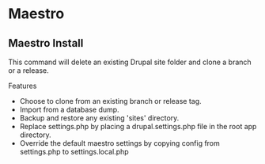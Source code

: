 # Maestro

## Maestro Install 

This command will delete an existing Drupal site folder and clone a branch or a release.

Features

- Choose to clone from an existing branch or release tag. 
- Import from a database dump. 
- Backup and restore any existing 'sites' directory.
- Replace settings.php by placing a drupal.settings.php file in the root app directory.
- Override the default maestro settings by copying config from settings.php to settings.local.php 